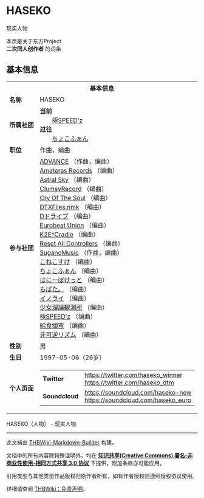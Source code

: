 # HASEKO

<!-- source html: G:\repos\THBWiki-Markdown-Builder\THBWikiMarkdown\Temp\main\c\c8\ns0%3AHASEKO.html -->

现实人物

本页是关于东方Project  
 **二次同人创作者** 的词条

## 基本信息

<table><tbody><tr><th colspan="3">基本信息</th></tr><tr><td class="label"><b>名称</b></td><td> HASEKO </td></tr><tr><td class="label"><b>所属社团</b></td><td><b>当前</b><div style="margin-left:2em;"><a href="./極SPEED'z.md" title="極SPEED&#39;z">極SPEED'z</a></div><b>过往</b><div style="margin-left:2em;"><a href="./ちょこふぁん.md" title="ちょこふぁん">ちょこふぁん</a></div></td></tr><tr><td class="label"><b>职位</b></td><td>作曲，编曲</td></tr><tr><td class="label"><b>参与社团</b></td><td><a href="./ADVANCE.md" title="ADVANCE">ADVANCE</a> （作曲，编曲）<br><a href="./Amateras_Records.md" title="Amateras Records">Amateras Records</a> （编曲）<br><a href="./Astral_Sky.md" title="Astral Sky">Astral Sky</a> （编曲）<br><a href="./ClumsyRecord.md" title="ClumsyRecord">ClumsyRecord</a> （编曲）<br><a href="./Cry_Of_The_Soul.md" title="Cry Of The Soul">Cry Of The Soul</a> （编曲）<br><a href="./DTXFiles.nmk.md" title="DTXFiles.nmk">DTXFiles.nmk</a> （编曲）<br><a href="./Dドライブ.md" title="Dドライブ">Dドライブ</a> （编曲）<br><a href="./Eurobeat_Union.md" title="Eurobeat Union">Eurobeat Union</a> （编曲）<br><a href="./K2E†Cradle.md" title="K2E†Cradle">K2E†Cradle</a> （编曲）<br><a href="./Reset_All_Controllers.md" title="Reset All Controllers">Reset All Controllers</a> （编曲）<br><a href="./SuganoMusic.md" title="SuganoMusic">SuganoMusic</a> （作曲，编曲）<br><a href="./こねこすけ.md" title="こねこすけ">こねこすけ</a> （编曲）<br><a href="./ちょこふぁん.md" title="ちょこふぁん">ちょこふぁん</a> （编曲）<br><a href="./はにーぽけっと.md" title="はにーぽけっと">はにーぽけっと</a> （编曲）<br><a href="./もぱた。.md" title="もぱた。">もぱた。</a> （编曲）<br><a href="./イノライ.md" title="イノライ">イノライ</a> （编曲）<br><a href="./少女理論観測所.md" title="少女理論観測所">少女理論観測所</a> （编曲）<br><a href="./極SPEED'z.md" title="極SPEED&#39;z">極SPEED'z</a> （编曲）<br><a href="./給食頭蛮.md" title="給食頭蛮">給食頭蛮</a> （编曲）<br><a href="./非可逆リズム.md" title="非可逆リズム">非可逆リズム</a> （编曲）</td></tr><tr><td class="label"><b>性别</b></td><td>男</td></tr><tr><td class="label"><b>生日</b></td><td>1997-05-06（26岁）</td></tr><tr><td class="label"><b>个人页面</b></td><td><table border="0" cellspacing="0" cellpadding="0"><tbody><tr><td><b>Twitter</b></td><td><a rel="nofollow" class="external free" href="https://twitter.com/haseko_winner">https://twitter.com/haseko_winner</a><br><a rel="nofollow" class="external free" href="https://twitter.com/haseko_dtm">https://twitter.com/haseko_dtm</a></td></tr><tr><td><b>Soundcloud</b></td><td><a rel="nofollow" class="external free" href="https://soundcloud.com/haseko-new">https://soundcloud.com/haseko-new</a><br><a rel="nofollow" class="external free" href="https://soundcloud.com/haseko_euro">https://soundcloud.com/haseko_euro</a></td></tr></tbody></table></td></tr></tbody></table>

HASEKO（人物） - 现实人物




---

此文档由 [THBWiki-Markdown-Builder](https://github.com/Delsin-Yu/THBWiki-Markdown-Builder) 构建。

文档中的所有内容除特殊注明外，均在 [**知识共享(Creative Commons) 署名-非商业性使用-相同方式共享 3.0 协议**](https://creativecommons.org/licenses/by-sa/3.0/deed.zh-hans) 下提供，附加条款亦可能应用。

引用类型与其他类型作品版权归原作者所有，如有作者授权则遵照授权协议使用。

详细请查阅 [THBWiki：免责声明](https://thbwiki.cc/THBWiki:%E5%85%8D%E8%B4%A3%E5%A3%B0%E6%98%8E)。

